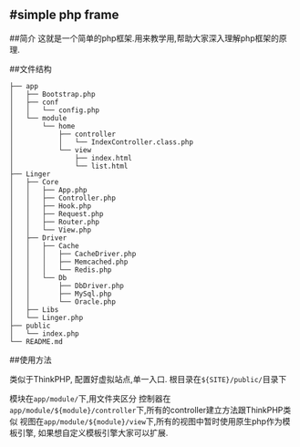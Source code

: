 #simple php frame
---

##简介
这就是一个简单的php框架.用来教学用,帮助大家深入理解php框架的原理.

##文件结构
```
├── app
│   ├── Bootstrap.php
│   ├── conf
│   │   └── config.php
│   └── module
│       └── home
│           ├── controller
│           │   └── IndexController.class.php
│           └── view
│               ├── index.html
│               └── list.html
├── Linger
│   ├── Core
│   │   ├── App.php
│   │   ├── Controller.php
│   │   ├── Hook.php
│   │   ├── Request.php
│   │   ├── Router.php
│   │   └── View.php
│   ├── Driver
│   │   ├── Cache
│   │   │   ├── CacheDriver.php
│   │   │   ├── Memcached.php
│   │   │   └── Redis.php
│   │   └── Db
│   │       ├── DbDriver.php
│   │       ├── MySql.php
│   │       └── Oracle.php
│   ├── Libs
│   └── Linger.php
├── public
│   └── index.php
└── README.md
```

##使用方法

类似于ThinkPHP, 配置好虚拟站点,单一入口.
根目录在`${SITE}/public/`目录下

模块在`app/module/`下,用文件夹区分
控制器在`app/module/${module}/controller`下,所有的controller建立方法跟ThinkPHP类似
视图在`app/module/${module}/view`下,所有的视图中暂时使用原生php作为模板引擎, 如果想自定义模板引擎大家可以扩展.

